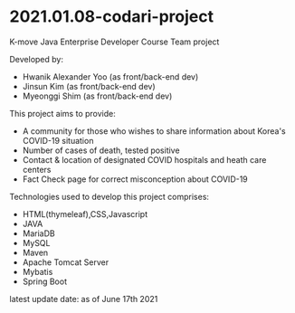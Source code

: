 # 2021.01.08-codari-project
K-move Java Enterprise Developer Course Team project

Developed by:

 - Hwanik Alexander Yoo (as front/back-end dev)
 - Jinsun Kim (as front/back-end dev)
 - Myeonggi Shim (as front/back-end dev)

This project aims to provide: 

 - A community for those who wishes to share information about Korea's COVID-19 situation
 - Number of cases of death, tested positive 
 - Contact & location of designated COVID hospitals and heath care centers 
 - Fact Check page for correct misconception about COVID-19
 
Technologies used to develop this project comprises:

  - HTML(thymeleaf),CSS,Javascript
  - JAVA
  - MariaDB
  - MySQL
  - Maven
  - Apache Tomcat Server
  - Mybatis
  - Spring Boot
  
  latest update date: as of June 17th 2021
